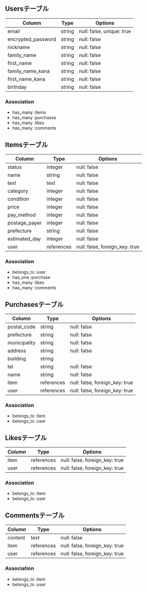 ## Usersテーブル

| Column             | Type   | Options                   |
| ------------------ | ------ | ------------------------- |
| email              | string | null: false, unique: true |
| encrypted_password | string | null: false               |
| nickname           | string | null: false               |
| family_name        | string | null: false               |
| first_name         | string | null: false               |
| family_name_kana   | string | null: false               |
| first_name_kana    | string | null: false               |
| birthday           | string | null: false               |

### Association
- has_many :items
- has_many :purchases
- has_many :likes
- has_many :comments


## Itemsテーブル

| Column         | Type       | Options                        |
| -------------- | ---------- | ------------------------------ |
| status         | integer    | null: false                    |
| name           | string     | null: false                    |
| text           | text       | null: false                    |
| category       | integer    | null: false                    |
| condition      | integer    | null: false                    |
| price          | integer    | null: false                    |
| pay_method     | integer    | null: false                    |
| postage_payer  | integer    | null: false                    |
| prefecture     | string     | null: false                    |
| estimated_day  | integer    | null: false                    |
| user           | references | null: false, foreign_key: true |

### Association
- belongs_to :user
- has_one    :purchase
- has_many   :likes
- has_many   :comments


## Purchasesテーブル

| Column       | Type       | Options                        |
| ------------ | ---------- | ------------------------------ |
| postal_code  | string     | null: false                    |
| prefecture   | string     | null: false                    |
| municipality | string     | null: false                    |
| address      | string     | null: false                    |
| building     | string     |                                |
| tel          | string     | null: false                    |
| name         | string     | null: false                    |
| item         | references | null: false, foreign_key: true |
| user         | references | null: false, foreign_key: true |

### Association
- belongs_to :item
- belongs_to :user


## Likesテーブル

| Column | Type       | Options                        |
| ------ | ---------- | ------------------------------ |
| item   | references | null: false, foreign_key: true |
| user   | references | null: false, foreign_key: true |

### Association
- belongs_to :item
- belongs_to :user


## Commentsテーブル

| Column  | Type       | Options                        |
| ------- | ---------- | ------------------------------ |
| content | text       | null: false                    |
| item    | references | null: false, foreign_key: true |
| user    | references | null: false, foreign_key: true |

### Association
- belongs_to :item
- belongs_to :user
